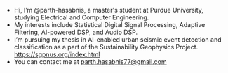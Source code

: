 -  Hi, I’m @parth-hasabnis, a master's student at Purdue University, studying Electrical and Computer Engineering. 
-  My interests include Statistical Digital Signal Processing, Adaptive Filtering, AI-powered DSP, and Audio DSP. 
-  I’m pursuing my thesis in AI-enabled urban seismic event detection and classification as a part of the Sustainability Geophysics Project. https://sgpnus.org/index.html
-  You can contact me at parth.hasabnis77@gmail.com

<!---
parth-hasabnis/parth-hasabnis is a ✨ special ✨ repository because its `README.md` (this file) appears on your GitHub profile.
You can click the Preview link to take a look at your changes.
--->
